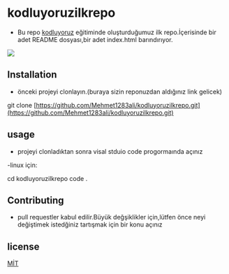 # kodluyoruzilkrepo
- Bu repo [kodluyoruz](https://kodluyoruz.org/) eğitiminde oluşturduğumuz ilk repo.İçerisinde bir adet README dosyası,bir adet index.html barındırıyor.

![](https://raw.githubusercontent.com/Osman1864/kodluyoruzilkrepo/main/image.png)

## Installation
- önceki projeyi clonlayın.(buraya sizin reponuzdan aldığınız link gelicek)

git clone [https://github.com/Mehmet1283ali/kodluyoruzilkrepo.git](https://github.com/Mehmet1283ali/kodluyoruzilkrepo.git)

## usage 
- projeyi clonladıktan sonra visal stduio code progormaında açınız

-linux için:

cd kodluyoruzilkrepo code .

## Contributing

- pull requestler kabul edilir.Büyük değşiklikler için,lütfen önce neyi değiştimek istedğiniz tartışmak için bir konu açınız

## license 

[MİT](https://mit-license.org/)